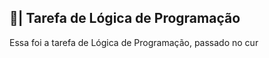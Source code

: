 ## 📑| Tarefa de Lógica de Programação

  Essa foi a tarefa de Lógica de Programação, passado no cur

















